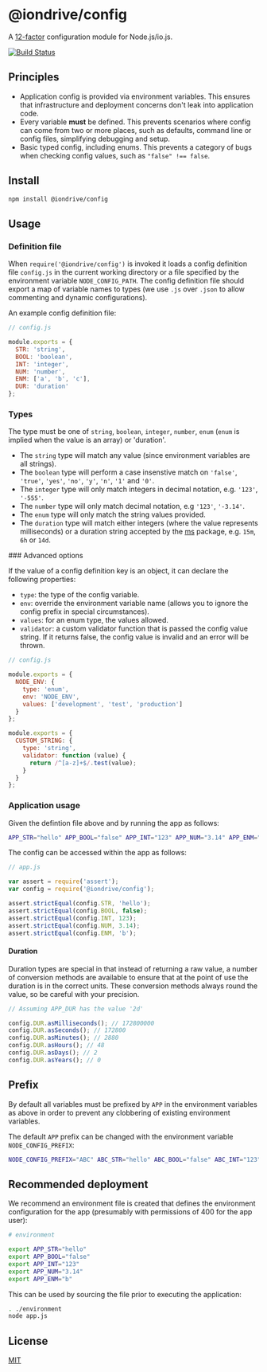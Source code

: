 # @iondrive/config

A [12-factor] configuration module for Node.js/io.js.

[![Build Status][travis-image]][travis-url]

## Principles

  * Application config is provided via environment variables. This ensures that infrastructure and deployment concerns don't leak into application code.
  * Every variable **must** be defined. This prevents scenarios where config can come from two or more places, such as defaults, command line or config files, simplifying debugging and setup.
  * Basic typed config, including enums. This prevents a category of bugs when checking config values, such as `"false" !== false`.

## Install

```bash
npm install @iondrive/config
```

## Usage

### Definition file

When `require('@iondrive/config')` is invoked it loads a config definition file `config.js` in the current working directory or a file specified by the environment variable `NODE_CONFIG_PATH`. The config definition file should export a map of variable names to types (we use `.js` over `.json` to allow commenting and dynamic configurations).

An example config definition file:

```js
// config.js

module.exports = {
  STR: 'string',
  BOOL: 'boolean',
  INT: 'integer',
  NUM: 'number',
  ENM: ['a', 'b', 'c'],
  DUR: 'duration'
};
```

### Types

The type must be one of `string`, `boolean`, `integer`, `number`, `enum` (`enum` is implied when the value is an array) or 'duration'.

  * The `string` type will match any value (since environment variables are all strings).
  * The `boolean` type will perform a case insenstive match on `'false'`, `'true'`, `'yes'`, `'no'`, `'y'`, `'n'`, `'1'` and `'0'`.
  * The `integer` type will only match integers in decimal notation, e.g. `'123'`, `'-555'`.
  * The `number` type will only match decimal notation, e.g `'123'`, `'-3.14'`.
  * The `enum` type will only match the string values provided.
  * The `duration` type will match either integers (where the value represents milliseconds) or a duration string accepted by the [ms] package, e.g. `15m`, `6h` or `14d`.

### Advanced options

If the value of a config definition key is an object, it can declare the following properties:

  * `type`: the type of the config variable.
  * `env`: override the environment variable name (allows you to ignore the config prefix in special circumstances).
  * `values`: for an enum type, the values allowed.
  * `validator`: a custom validator function that is passed the config value string. If it returns false, the config value is invalid and an error will be thrown.

```js
// config.js

module.exports = {
  NODE_ENV: {
    type: 'enum',
    env: 'NODE_ENV',
    values: ['development', 'test', 'production']
  }
};

module.exports = {
  CUSTOM_STRING: {
    type: 'string',
    validator: function (value) {
      return /^[a-z]+$/.test(value);
    }
  }
};
```

### Application usage

Given the defintion file above and by running the app as follows:

```bash
APP_STR="hello" APP_BOOL="false" APP_INT="123" APP_NUM="3.14" APP_ENM="b" node app.js
```

The config can be accessed within the app as follows:

```js
// app.js

var assert = require('assert');
var config = require('@iondrive/config');

assert.strictEqual(config.STR, 'hello');
assert.strictEqual(config.BOOL, false);
assert.strictEqual(config.INT, 123);
assert.strictEqual(config.NUM, 3.14);
assert.strictEqual(config.ENM, 'b');
```

#### Duration

Duration types are special in that instead of returning a raw value, a number of conversion methods are available to ensure that at the point of use the duration is in the correct units. These conversion methods always round the value, so be careful with your precision.

```js
// Assuming APP_DUR has the value '2d'

config.DUR.asMilliseconds(); // 172800000
config.DUR.asSeconds(); // 172800
config.DUR.asMinutes(); // 2880
config.DUR.asHours(); // 48
config.DUR.asDays(); // 2
config.DUR.asYears(); // 0
```

## Prefix

By default all variables must be prefixed by `APP` in the environment variables as above in order to prevent any clobbering of existing environment variables.

The default `APP` prefix can be changed with the environment variable `NODE_CONFIG_PREFIX`:

```bash
NODE_CONFIG_PREFIX="ABC" ABC_STR="hello" ABC_BOOL="false" ABC_INT="123" ABC_NUM="3.14" APP_ENM="b" node app.js
```

## Recommended deployment

We recommend an environment file is created that defines the environment configuration for the app (presumably with permissions of 400 for the app user):

```bash
# environment

export APP_STR="hello"
export APP_BOOL="false"
export APP_INT="123"
export APP_NUM="3.14"
export APP_ENM="b"
```

This can be used by sourcing the file prior to executing the application:

```bash
. ./environment
node app.js
```

## License

[MIT](LICENSE)

[12-factor]: http://12factor.net/config
[travis-image]: https://img.shields.io/travis/iondrive/config.svg
[travis-url]: https://travis-ci.org/iondrive/config
[ms]: https://github.com/rauchg/ms.js

